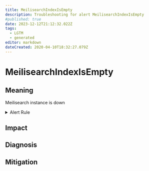```yaml
---
title: MeilisearchIndexIsEmpty
description: Troubleshooting for alert MeilisearchIndexIsEmpty
#published: true
date: 2023-12-12T21:12:32.022Z
tags: 
  - LGTM
  - generated
editor: markdown
dateCreated: 2020-04-10T18:32:27.079Z
---
```


# MeilisearchIndexIsEmpty

## Meaning
[//]: # "Short paragraph that explains what the alert means"
Meilisearch instance is down

<details>
  <summary>Alert Rule</summary>

{{% rule "meilisearch/meilisearch-internal.yml" "MeilisearchIndexIsEmpty" %}}

{{% comment %}}

```yaml
alert: MeilisearchIndexIsEmpty
expr: meilisearch_index_docs_count == 0
for: 0m
labels:
    severity: warning
annotations:
    summary: Meilisearch index is empty (instance {{ $labels.instance }})
    description: |-
        Meilisearch instance is down
          VALUE = {{ $value }}
          LABELS = {{ $labels }}
    runbook: https://github.com/srerun/prometheus-alerts/blob/main/content/runbooks/meilisearch-internal/MeilisearchIndexIsEmpty.md

```

{{% /comment %}}

</details>


## Impact
[//]: # "What could / will happen if the alert is not addressed"



## Diagnosis
[//]: # "Steps to take to identify the cause of the problem"



## Mitigation
[//]: # "The steps necessary to resolve the alert"
